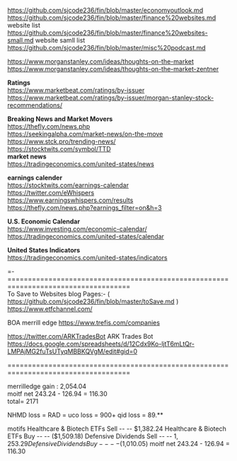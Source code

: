 

https://github.com/sjcode236/fin/blob/master/economyoutlook.md    
https://github.com/sjcode236/fin/blob/master/finance%20websites.md   website list   
https://github.com/sjcode236/fin/blob/master/finance%20websites-small.md   website samll list  
https://github.com/sjcode236/fin/blob/master/misc%20podcast.md    


https://www.morganstanley.com/ideas/thoughts-on-the-market       
https://www.morganstanley.com/ideas/thoughts-on-the-market-zentner            
      
      
**Ratings**        
https://www.marketbeat.com/ratings/by-issuer      
https://www.marketbeat.com/ratings/by-issuer/morgan-stanley-stock-recommendations/      
 
**Breaking News and Market Movers**   
 https://thefly.com/news.php      
https://seekingalpha.com/market-news/on-the-move   
https://www.stck.pro/trending-news/   
https://stocktwits.com/symbol/TTD    
**market news**   
https://tradingeconomics.com/united-states/news

**earnings calender**   
https://stocktwits.com/earnings-calendar   
https://twitter.com/eWhispers   
https://www.earningswhispers.com/results    
https://thefly.com/news.php?earnings_filter=on&h=3    

**U.S. Economic Calendar**   
https://www.investing.com/economic-calendar/   
https://tradingeconomics.com/united-states/calendar      

**United States Indicators**   
https://tradingeconomics.com/united-states/indicators  

=-====================================================================================              
To Save to Websites blog Pages:-  ( https://github.com/sjcode236/fin/blob/master/toSave.md  )        
https://www.etfchannel.com/      

BOA merrill edge 
https://www.trefis.com/companies     
       
       
https://twitter.com/ARKTradesBot  ARK Trades Bot   
https://docs.google.com/spreadsheets/d/12Cdx9Ko-ljtT6mLtQr-LMPAjMG2fuTsUTyqMBBKQVgM/edit#gid=0      




        
       
       
       
 ====================================================================================        
       
merrilledge gain :  2,054.04    
moitf net 243.24 - 126.94 = 116.30      
total=  2171

NHMD loss = 
RAD  = 
uco loss = 900+
qid  loss = 89.**

motifs 
Healthcare & Biotech ETFs 	Sell	--	--	$1,382.24 
Healthcare & Biotech ETFs 	Buy	    --	--	($1,509.18)
Defensive Dividends 	Sell	--	--	$1,253.29 
Defensive Dividends 	Buy	    --	--	($1,010.05)
moitf net 243.24 - 126.94 = 116.30 


